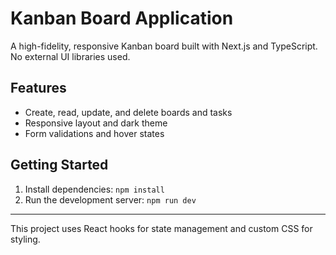 # Kanban Board Application

A high-fidelity, responsive Kanban board built with Next.js and TypeScript. No external UI libraries used.

## Features
- Create, read, update, and delete boards and tasks
- Responsive layout and dark theme
- Form validations and hover states

## Getting Started
1. Install dependencies: `npm install`
2. Run the development server: `npm run dev`

---

This project uses React hooks for state management and custom CSS for styling.
